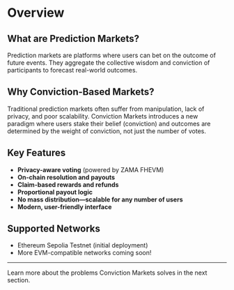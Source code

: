 # Overview

## What are Prediction Markets?
Prediction markets are platforms where users can bet on the outcome of future events. They aggregate the collective wisdom and conviction of participants to forecast real-world outcomes.

## Why Conviction-Based Markets?
Traditional prediction markets often suffer from manipulation, lack of privacy, and poor scalability. Conviction Markets introduces a new paradigm where users stake their belief (conviction) and outcomes are determined by the weight of conviction, not just the number of votes.

## Key Features
- **Privacy-aware voting** (powered by ZAMA FHEVM)
- **On-chain resolution and payouts**
- **Claim-based rewards and refunds**
- **Proportional payout logic**
- **No mass distribution—scalable for any number of users**
- **Modern, user-friendly interface**

## Supported Networks
- Ethereum Sepolia Testnet (initial deployment)
- More EVM-compatible networks coming soon!

---

Learn more about the problems Conviction Markets solves in the next section. 